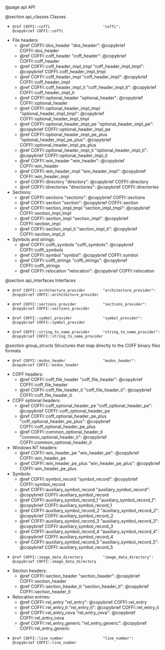 @page api API

@section api_classes Classes

  -     @ref COFFI::coffi                        "coffi":                        @copybrief COFFI::coffi
  - File headers:
      - @ref COFFI::dos_header                   "dos_header":                   @copybrief COFFI::dos_header
      - @ref COFFI::coff_header                  "coff_header":                  @copybrief COFFI::coff_header
      - @ref COFFI::coff_header_impl_tmpl        "coff_header_impl_tmpl":        @copybrief COFFI::coff_header_impl_tmpl
      - @ref COFFI::coff_header_impl             "coff_header_impl":             @copybrief COFFI::coff_header_impl
      - @ref COFFI::coff_header_impl_ti          "coff_header_impl_ti":          @copybrief COFFI::coff_header_impl_ti
      - @ref COFFI::optional_header              "optional_header":              @copybrief COFFI::optional_header
      - @ref COFFI::optional_header_impl_tmpl    "optional_header_impl_tmpl":    @copybrief COFFI::optional_header_impl_tmpl
      - @ref COFFI::optional_header_impl_pe      "optional_header_impl_pe":      @copybrief COFFI::optional_header_impl_pe
      - @ref COFFI::optional_header_impl_pe_plus "optional_header_impl_pe_plus": @copybrief COFFI::optional_header_impl_pe_plus
      - @ref COFFI::optional_header_impl_ti      "optional_header_impl_ti":      @copybrief COFFI::optional_header_impl_ti
      - @ref COFFI::win_header                   "win_header":                   @copybrief COFFI::win_header
      - @ref COFFI::win_header_impl              "win_header_impl":              @copybrief COFFI::win_header_impl
      - @ref COFFI::directory                    "directory":                    @copybrief COFFI::directory
      - @ref COFFI::directories                  "directories":                  @copybrief COFFI::directories
  - Sections:
      - @ref COFFI::sections                     "sections":                     @copybrief COFFI::sections
      - @ref COFFI::section                      "section":                      @copybrief COFFI::section
      - @ref COFFI::section_impl_tmpl            "section_impl_tmpl":            @copybrief COFFI::section_impl_tmpl
      - @ref COFFI::section_impl                 "section_impl":                 @copybrief COFFI::section_impl
      - @ref COFFI::section_impl_ti              "section_impl_ti":              @copybrief COFFI::section_impl_ti
  - Symbols and strings:
      - @ref COFFI::coffi_symbols                "coffi_symbols":                @copybrief COFFI::coffi_symbols
      - @ref COFFI::symbol                       "symbol":                       @copybrief COFFI::symbol
      - @ref COFFI::coffi_strings                "coffi_strings":                @copybrief COFFI::coffi_strings
      - @ref COFFI::relocation                   "relocation":                   @copybrief COFFI::relocation


@section api_interfaces Interfaces

  -     @ref COFFI::architecture_provider        "architecture_provider":        @copybrief COFFI::architecture_provider
  -     @ref COFFI::sections_provider            "sections_provider":            @copybrief COFFI::sections_provider
  -     @ref COFFI::symbol_provider              "symbol_provider":              @copybrief COFFI::symbol_provider
  -     @ref COFFI::string_to_name_provider      "string_to_name_provider":      @copybrief COFFI::string_to_name_provider


@section group_structs Structures that map directly to the COFF binary files formats

  -     @ref COFFI::msdos_header                 "msdos_header":                 @copybrief COFFI::msdos_header
  - COFF headers:
      - @ref COFFI::coff_file_header             "coff_file_header":             @copybrief COFFI::coff_file_header
      - @ref COFFI::coff_file_header_ti          "coff_file_header_ti":          @copybrief COFFI::coff_file_header_ti
  - COFF optional headers:
      - @ref COFFI::coff_optional_header_pe      "coff_optional_header_pe":      @copybrief COFFI::coff_optional_header_pe
      - @ref COFFI::coff_optional_header_pe_plus "coff_optional_header_pe_plus": @copybrief COFFI::coff_optional_header_pe_plus
      - @ref COFFI::common_optional_header_ti    "common_optional_header_ti":    @copybrief COFFI::common_optional_header_ti
  - Windows NT headers:
      - @ref COFFI::win_header_pe                "win_header_pe":                @copybrief COFFI::win_header_pe
      - @ref COFFI::win_header_pe_plus           "win_header_pe_plus":           @copybrief COFFI::win_header_pe_plus
  - Symbols:
      - @ref COFFI::symbol_record                "symbol_record":                @copybrief COFFI::symbol_record
      - @ref COFFI::auxiliary_symbol_record      "auxiliary_symbol_record":      @copybrief COFFI::auxiliary_symbol_record
      - @ref COFFI::auxiliary_symbol_record_1    "auxiliary_symbol_record_1":    @copybrief COFFI::auxiliary_symbol_record_1
      - @ref COFFI::auxiliary_symbol_record_2    "auxiliary_symbol_record_2":    @copybrief COFFI::auxiliary_symbol_record_2
      - @ref COFFI::auxiliary_symbol_record_3    "auxiliary_symbol_record_3":    @copybrief COFFI::auxiliary_symbol_record_3
      - @ref COFFI::auxiliary_symbol_record_4    "auxiliary_symbol_record_4":    @copybrief COFFI::auxiliary_symbol_record_4
      - @ref COFFI::auxiliary_symbol_record_5    "auxiliary_symbol_record_5":    @copybrief COFFI::auxiliary_symbol_record_5
  -     @ref COFFI::image_data_directory         "image_data_directory":         @copybrief COFFI::image_data_directory
  - Section headers:
      - @ref COFFI::section_header               "section_header":               @copybrief COFFI::section_header
      - @ref COFFI::section_header_ti            "section_header_ti":            @copybrief COFFI::section_header_ti
  - Relocation entries:
      - @ref COFFI::rel_entry                    "rel_entry":                    @copybrief COFFI::rel_entry
      - @ref COFFI::rel_entry_ti                 "rel_entry_ti":                 @copybrief COFFI::rel_entry_ti
      - @ref COFFI::rel_entry_ceva               "rel_entry_ceva":               @copybrief COFFI::rel_entry_ceva
      - @ref COFFI::rel_entry_generic            "rel_entry_generic":            @copybrief COFFI::rel_entry_generic
  -     @ref COFFI::line_number                  "line_number":                  @copybrief COFFI::line_number
